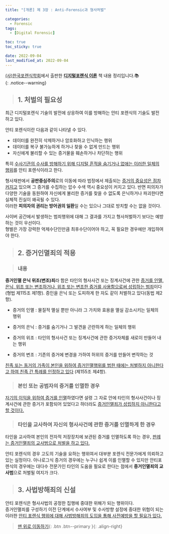 ```yaml
---
title: "[개론] 제 3장 : Anti-Forensic과 형사처벌"

categories:
  - Forensic
tags:
  - [Digital Forensic]

toc: true
toc_sticky: true

date: 2022-09-04
last_modified_at: 2022-09-04
---
```


[(사)한국포렌식학회](https://forensickorea.org/wp/)에서 출판한 [**디지털포렌식 이론**](https://search.shopping.naver.com/book/catalog/32481978729?cat_id=50010766&frm=PBOKPRO&query=%EB%94%94%EC%A7%80%ED%84%B8%ED%8F%AC%EB%A0%8C%EC%8B%9D+%EC%9D%B4%EB%A1%A0&NaPm=ct%3Dl7kb4iao%7Cci%3Df672ca7a7ebddf73f558d4a3eacc24a79c68a8d1%7Ctr%3Dboknx%7Csn%3D95694%7Chk%3D75bb35ce216181993b793efcef183fe3709d14b6) 책 내용 정리입니다.📚  
{: .notice--warning}

> ## 1. 처벌의 필요성

최근 디지털포렌식 기술의 발전에 상응하여 이를 방해하는 안티 포렌식의 기술도 발전 하고 있다.

안티 포렌식이란 다음과 같이 나타낼 수 있다.

- 데이터를 완전히 삭제하거나 암호화하고 인닉하는 행위
- 데이터를 복구 불가능하게 하거나 찾을 수 없게 만드는 행위
- 자신에게 불리할 수 있는 증거물을 훼손하거나 차단하는 행위

특히 <u>수사기관의 수사를 방해하기 위해 디지털 흔적을 숨기거나 없애는 이러한 일체의 행위</u>를 안티 포렌식이라고 한다.

형사재판에서 **공판중심주의**로의 이동에 따라 법정에서 제출되는 <u>증거의 중요성은 점차 커지고</u> 있으며 그 증거를 수집하는 압수 수색 역시 중요성이 커지고 있다. 반면 피의자가 다양한 기술을 동원하여 자신에게 불리한 증거를 찾을 수 없도록 은닉하거나 파괴한다면 실체적 진실이 왜곡될 수 있다.  
이러한 **피의자의 권리는 방어권의 일환**일 수는 있으나 그대로 방치할 수는 없을 것이다.

사이버 공간에서 발생하는 범죄행위에 대해 그 결과를 가지고 형사처벌하기 보다는 예방하는 것이 우선이다.  
형벌은 가장 강력한 억제수단인만큼 최후수단이어야 하고, 꼭 필요한 경우에만 개입하여야 한다.

> ## 2. 증거인멸죄의 적용

> ### 내용

**증거인멸 은닉 위조(변조)죄**라 함은 타인의 형사사건 또는 징계사건에 관한 <u>증거를 인멸, 은닉, 위조 또는 변조하거나, 위조 또는 변조한 증거를 사용함으로써 성립하는 범죄</u>이다(형법 제115조 제1항). 증인을 은닉 또는 도피하게 한 자도 같이 처벌하고 있다(동법 제2항).

- 증거의 인멸 : 물질적 멸실 뿐만 아니라 그 가치와 효용을 멸실 감소시키는 일체의 행위

- 증거의 은닉 : 증거를 숨기거나 그 발견을 곤란하게 하는 일체의 행위

- 증거의 위조 : 타인의 형사사건 또는 징계사건에 관한 증거자체를 새로이 만들어 내는 행위

- 증거의 변조 : 기존의 증거에 변경을 가하여 허위의 증거를 만들어 변작하는 것

<u>친족 또는 동거의 가족이 본인을 위하여 증거인멸행위를 범한 때에는 처벌하지 아니한다고 하여 친족 간 특례를 인정하고 있다</u> (제155조 제4항).

> ### 본인 또는 공범자의 증거를 인멸한 경우

<u>자기의 이익을 위하여 증거를 인멸</u>하였다면 설령 그 자료 안에 타인의 형사사건이나 징계사건에 관한 증거가 포함되어 있었다고 하더라도 <u>증거인멸죄가 성립하지 아니한다고 할 것이다.</u>

> ### 타인을 교사하여 자신의 형사사건에 관한 증거를 인멸하게 한 경우

타인을 교사하여 본인의 전자적 저장장치에 보관된 증거를 인멸하도록 하는 경우, <u>판례는 증거인멸죄의 교사범으로 처벌을 하고 있다.</u>

안티 포렌식의 경우 고도의 기술을 요하는 행위여서 대부분 포렌식 전문가에게 의뢰하고 있는 실정이다. 아나로그식 증거의 경우에는 누구나 쉽게 이를 인멸할 수 있지만 안티포렌식의 경우에는 대다수 전문가인 타인의 도움을 필요로 한다는 점에서 **증거인멸죄의 교사범**으로 처벌될 여지가 크다.

> ## 3. 사법방해죄의 신설

안티 포렌식은 형사사법의 공정한 집행에 중대한 위해가 되는 행위이다.  
증거인멸죄를 구성하기 이전 단계에서 수사여부 및 수사방향 설정에 중대한 위협이 되는 이러한 <u>안티 포렌식 행위에 대해 사법방해죄의 도입을 통해 사전예방을 할 필요가 있다.</u>

> [맨 위로 이동하기](#){: .btn .btn--primary }{: .align-right}
